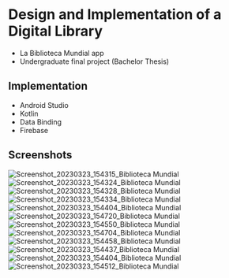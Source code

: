 # Design and Implementation of a Digital Library
- La Biblioteca Mundial app
- Undergraduate final project (Bachelor Thesis)

## Implementation
- Android Studio
- Kotlin
- Data Binding
- Firebase 

## Screenshots
![Screenshot_20230323_154315_Biblioteca Mundial](https://github.com/AdnanKrndzijaa/la-biblioteca-mundial/assets/92021913/c47426b2-f54a-45bf-bc7b-abd240abfeaa)
![Screenshot_20230323_154324_Biblioteca Mundial](https://github.com/AdnanKrndzijaa/la-biblioteca-mundial/assets/92021913/eba02c78-7905-47bf-9a33-b96364758796)
![Screenshot_20230323_154328_Biblioteca Mundial](https://github.com/AdnanKrndzijaa/la-biblioteca-mundial/assets/92021913/239b13a8-f9c7-44b9-95bf-7931eb1d0a6d)
![Screenshot_20230323_154334_Biblioteca Mundial](https://github.com/AdnanKrndzijaa/la-biblioteca-mundial/assets/92021913/533e84d8-b573-4c46-8596-3244138a78b4)
![Screenshot_20230323_154404_Biblioteca Mundial](https://github.com/AdnanKrndzijaa/la-biblioteca-mundial/assets/92021913/2a9ca949-52f7-434c-884e-2a747f286e49)
![Screenshot_20230323_154720_Biblioteca Mundial](https://github.com/AdnanKrndzijaa/la-biblioteca-mundial/assets/92021913/595ebfb1-21c6-4efb-a673-d5bc081acd02)
![Screenshot_20230323_154550_Biblioteca Mundial](https://github.com/AdnanKrndzijaa/la-biblioteca-mundial/assets/92021913/4444521f-0ac8-419a-8e80-8b0149ab301d)
![Screenshot_20230323_154704_Biblioteca Mundial](https://github.com/AdnanKrndzijaa/la-biblioteca-mundial/assets/92021913/443777ca-ddb1-4721-b0c9-e56526c27faa)
![Screenshot_20230323_154458_Biblioteca Mundial](https://github.com/AdnanKrndzijaa/la-biblioteca-mundial/assets/92021913/e158945b-52aa-446c-be9d-c022ed76a642)
![Screenshot_20230323_154437_Biblioteca Mundial](https://github.com/AdnanKrndzijaa/la-biblioteca-mundial/assets/92021913/193e5430-9916-4398-a170-27463a3daf01)
![Screenshot_20230323_154404_Biblioteca Mundial](https://github.com/AdnanKrndzijaa/la-biblioteca-mundial/assets/92021913/d5981323-af22-4374-8cf8-9cc6be6f8d4a)
![Screenshot_20230323_154512_Biblioteca Mundial](https://github.com/AdnanKrndzijaa/la-biblioteca-mundial/assets/92021913/90587c28-ba56-4eef-8e27-e32285cd1b49)
